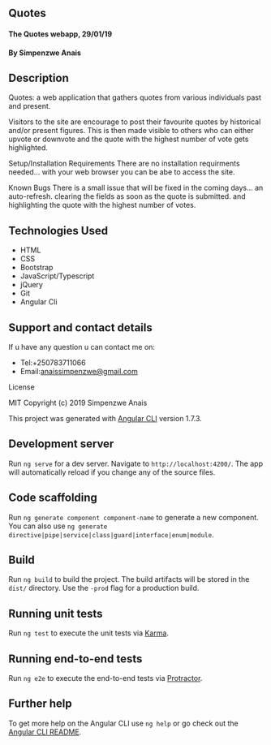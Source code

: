 ## Quotes
#### The Quotes webapp, 29/01/19

#### By **Simpenzwe Anais**

## Description
Quotes: a web application that gathers quotes from various individuals past and present.

Visitors to the site are encourage to post their favourite quotes by historical and/or present figures. This is then made visible to others who can either upvote or downvote and the quote with the highest number of vote gets highlighted.

Setup/Installation Requirements
There are no installation requirments needed... with your web browser you can be abe to access the site.

Known Bugs
There is a small issue that will be fixed in the coming days... an auto-refresh. clearing the fields as soon as the quote is submitted. and highlighting the quote with the highest number of votes.

## Technologies Used
* HTML
* CSS
* Bootstrap
* JavaScript/Typescript
* jQuery
* Git
* Angular Cli

## Support and contact details
If u have any question u can contact me on:

* Tel:+250783711066
* Email:anaissimpenzwe@gmail.com

License

MIT Copyright (c) 2019 Simpenzwe Anais

This project was generated with [Angular CLI](https://github.com/angular/angular-cli) version 1.7.3.

## Development server

Run `ng serve` for a dev server. Navigate to `http://localhost:4200/`. The app will automatically reload if you change any of the source files.

## Code scaffolding

Run `ng generate component component-name` to generate a new component. You can also use `ng generate directive|pipe|service|class|guard|interface|enum|module`.

## Build

Run `ng build` to build the project. The build artifacts will be stored in the `dist/` directory. Use the `-prod` flag for a production build.

## Running unit tests

Run `ng test` to execute the unit tests via [Karma](https://karma-runner.github.io).

## Running end-to-end tests

Run `ng e2e` to execute the end-to-end tests via [Protractor](http://www.protractortest.org/).

## Further help

To get more help on the Angular CLI use `ng help` or go check out the [Angular CLI README](https://github.com/angular/angular-cli/blob/master/README.md).
